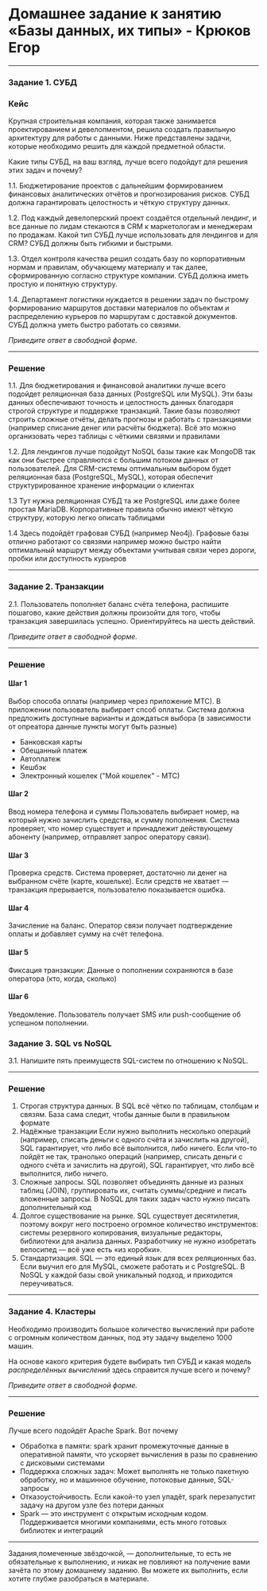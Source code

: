 # Домашнее задание к занятию «Базы данных, их типы» - Крюков Егор


---

### Задание 1. СУБД

### Кейс
Крупная строительная компания, которая также занимается проектированием и девелопментом, решила создать 
правильную архитектуру для работы с данными. Ниже представлены задачи, которые необходимо решить для
каждой предметной области. 

Какие типы СУБД, на ваш взгляд, лучше всего подойдут для решения этих задач и почему? 
 
1.1. Бюджетирование проектов с дальнейшим формированием финансовых аналитических отчётов и прогнозирования рисков.
СУБД должна гарантировать целостность и чёткую структуру данных.


1.2. Под каждый девелоперский проект создаётся отдельный лендинг, и все данные по лидам стекаются в CRM к 
маркетологам и менеджерам по продажам. Какой тип СУБД лучше использовать для лендингов и для CRM? 
СУБД должны быть гибкими и быстрыми.


1.3. Отдел контроля качества решил создать базу по корпоративным нормам и правилам, обучающему материалу 
и так далее, сформированную согласно структуре компании. СУБД должна иметь простую и понятную структуру.


1.4. Департамент логистики нуждается в решении задач по быстрому формированию маршрутов доставки материалов 
по объектам и распределению курьеров по маршрутам с доставкой документов. СУБД должна уметь быстро работать
со связями.


*Приведите ответ в свободной форме.*

---

### Решение 

1.1. Для бюджетирования и финансовой аналитики лучше всего подойдет реляционная база данных (PostgreSQL или MySQL). Эти базы данных обеспечивают точность и целостность данных благодаря строгой структуре и поддержке транзакций. Такие базы позволяют строить сложные отчёты, делать прогнозы и работать с транзакциями (например списание денег или расчёты бюджета). Всё это можно организовать через таблицы с чёткими связями и правилами

1.2. Для лендингов лучше подойдут NoSQL базы такие как MongoDB так как они быстрее справляются с большим потоком данных от пользователей. Для CRM-системы оптимальным выбором будет реляционная база (PostgreSQL, MySQL), которая обеспечит структурированное хранение информации о клиентах

1.3 Тут нужна реляционная СУБД та же PostgreSQL или даже более простая MariaDB. Корпоративные правила обычно имеют чёткую структуру, которую легко описать таблицами

1.4 Здесь подойдёт графовая СУБД (например Neo4j). Графовые базы отлично работают со связями например можно быстро найти оптимальный маршрут между объектами учитывая связи через дороги, пробки или доступность курьеров

---

### Задание 2. Транзакции

2.1. Пользователь пополняет баланс счёта телефона, распишите пошагово, какие действия должны произойти для того, чтобы 
транзакция завершилась успешно. Ориентируйтесь на шесть действий.

*Приведите ответ в свободной форме.*

---

### Решение

#### Шаг 1
Выбор способа оплаты (например через приложение МТС).
В приложении пользователь выбирает спсоб оплаты. Система должна предложить доступные варианты и дождаться выбора (в зависимости от опреатора данные пункты могут быть разные)
- Банковская карты
- Обещанный платеж 
- Автоплатеж
- Кешбэк
- Электронный кошелек ("Мой кошелек" - МТС)

#### Шаг 2
Ввод номера телефона и суммы 
Пользователь выбирает номер, на который нужно зачислить средства, и сумму пополнения. Система проверяет, что номер существует и принадлежит действующему абоненту (например, отправляет запрос оператору связи).

#### Шаг 3
Проверка средств.
Система проверяет, достаточно ли денег на выбранном счёте (карте, кошельке). Если средств не хватает — транзакция прерывается, пользователю показывается ошибка.

#### Шаг 4
Зачисление на баланс.
Оператор связи получает подтверждение оплаты и добавляет сумму на счёт телефона.

#### Шаг 5
Фиксация транзакции: Данные о пополнении сохраняются в базе оператора (кто, когда, сколько)

#### Шаг 6
Уведомление.
Пользователь получает SMS или push-сообщение об успешном пополнении.


### Задание 3. SQL vs NoSQL

3.1. Напишите пять преимуществ SQL-систем по отношению к NoSQL. 

---

### Решение

1. Строгая структура данных. В SQL всё чётко по таблицам, столбцам и связям. База сама следит, чтобы данные были в правильном формате
2. Надёжные транзакции Если нужно выполнить несколько операций (например, списать деньги с одного счёта и зачислить на другой), SQL гарантирует, что либо всё выполнится, либо ничего. Если что-то пойдёт не так, транолько операций (например, списать деньги с одного счёта и зачислить на другой), SQL гарантирует, что либо всё выполнится, либо ничего. 
3. Сложные запросы. SQL позволяет объединять данные из разных таблиц (JOIN), группировать их, считать суммы/средние и писать вложенные запросы. В NoSQL для таких задач часто нужно писать дополнительный код
4. Долгое существование на рынке. SQL существует десятилетия, поэтому вокруг него построено огромное количество инструментов: системы резервного копирования, визуальные редакторы, библиотеки для анализа данных. Разработчику не нужно изобретать велосипед — всё уже есть «из коробки».  
5. Стандартизация. SQL — это единый язык для всех реляционных баз. Если выучил его для MySQL, сможете работать и с PostgreSQL. В NoSQL у каждой базы свой уникальный подход, и приходится переучиваться.

---

### Задание 4. Кластеры

Необходимо производить большое количество вычислений при работе с огромным количеством данных, под эту задачу 
выделено 1000 машин. 

На основе какого критерия будете выбирать тип СУБД и какая модель *распределённых вычислений* 
здесь справится лучше всего и почему?

*Приведите ответ в свободной форме.*

---
### Решение
Лучше всего подойдёт Apache Spark. Вот почему

- Обработка в памяти: spark хранит промежуточные данные в оперативной памяти, что ускоряет вычисления в разы по сравнению с дисковыми системами
- Поддержка сложных задач: Может выполнять не только пакетную обработку, но и машинное обучение, потоковые данные, SQL-запросы
- Отказоустойчивость. Если какой-то узел упадёт, spark перезапустит задачу на другом узле без потери данных
- Spark — это инструмент с открытым исходным кодом. Поддерживается многими компаниями, есть много готовых библиотек и интеграций

---

Задания,помеченные звёздочкой, — дополнительные, то есть не обязательные к выполнению, и никак не повлияют на получение вами зачёта по этому домашнему заданию. Вы можете их выполнить, если хотите глубже разобраться в материале.